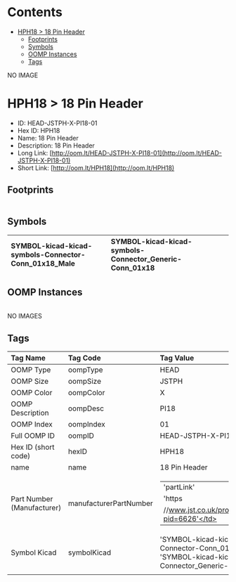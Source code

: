



Contents
========

* [HPH18 > 18 Pin Header](#hph18--18-pin-header)
	* [Footprints](#footprints)
	* [Symbols](#symbols)
	* [OOMP Instances](#oomp-instances)
	* [Tags](#tags)
  
NO IMAGE  
# HPH18 > 18 Pin Header

- ID: HEAD-JSTPH-X-PI18-01
- Hex ID: HPH18
- Name: 18 Pin Header
- Description: 18 Pin Header
- Long Link: [http://oom.lt/HEAD-JSTPH-X-PI18-01](http://oom.lt/HEAD-JSTPH-X-PI18-01)
- Short Link: [http://oom.lt/HPH18](http://oom.lt/HPH18)

## Footprints
  

|||||
| :--- | :--- | :--- | :--- |

## Symbols
  

|![]()<br>SYMBOL-kicad-kicad-symbols-Connector-Conn_01x18_Male|![]()<br>SYMBOL-kicad-kicad-symbols-Connector_Generic-Conn_01x18|||
| :--- | :--- | :--- | :--- |

## OOMP Instances
  

|||||
| :--- | :--- | :--- | :--- |
  
NO IMAGES  
## Tags
  

|Tag Name|Tag Code|Tag Value|
| :--- | :--- | :--- |
|OOMP Type|oompType|HEAD|
|OOMP Size|oompSize|JSTPH|
|OOMP Color|oompColor|X|
|OOMP Description|oompDesc|PI18|
|OOMP Index|oompIndex|01|
|Full OOMP ID|oompID|HEAD-JSTPH-X-PI18-01|
|Hex ID (short code)|hexID|HPH18|
|name|name|18 Pin Header|
|Part Number (Manufacturer)|manufacturerPartNumber|<table><tr><td>'partLink'</td></tr><tr><td> 'https</td></tr><tr><td>//www.jst.co.uk/productSeries.php?pid=6626'</td></tr></table>|
|Symbol Kicad|symbolKicad|'SYMBOL-kicad-kicad-symbols-Connector-Conn_01x18_Male', 'SYMBOL-kicad-kicad-symbols-Connector_Generic-Conn_01x18'|
||||
